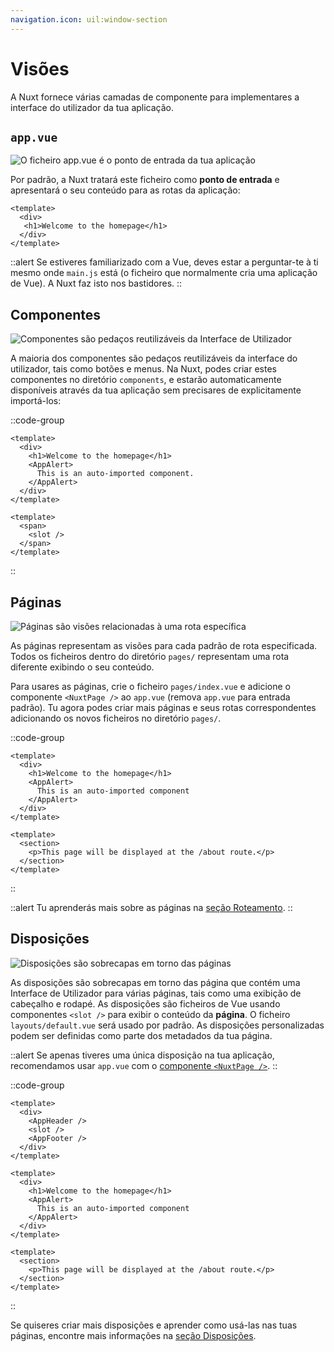 ```yaml
---
navigation.icon: uil:window-section
---
```


# Visões

A Nuxt fornece várias camadas de componente para implementares a interface do utilizador da tua aplicação.

## `app.vue`

![O ficheiro `app.vue` é o ponto de entrada da tua aplicação](/assets/docs/getting-started/views/app.svg)

Por padrão, a Nuxt tratará este ficheiro como **ponto de entrada** e apresentará o seu conteúdo para as rotas da aplicação:

```vue [app.vue]
<template>
  <div>
   <h1>Welcome to the homepage</h1>
  </div>
</template>
```

::alert
Se estiveres familiarizado com a Vue, deves estar a perguntar-te à ti mesmo onde `main.js` está (o ficheiro que normalmente cria uma aplicação de Vue). A Nuxt faz isto nos bastidores.
::

## Componentes

![Componentes são pedaços reutilizáveis da Interface de Utilizador](/assets/docs/getting-started/views/components.svg)

A maioria dos componentes são pedaços reutilizáveis da interface do utilizador, tais como botões e menus. Na Nuxt, podes criar estes componentes no diretório `components`, e estarão automaticamente disponíveis através da tua aplicação sem precisares de explicitamente importá-los:

::code-group

```vue [app.vue]
<template>
  <div>
    <h1>Welcome to the homepage</h1>
    <AppAlert>
      This is an auto-imported component.
    </AppAlert>
  </div>
</template>
```

```vue [components/AppAlert.vue]
<template>
  <span>
    <slot />
  </span>
</template>
```

::

## Páginas

![Páginas são visões relacionadas à uma rota específica](/assets/docs/getting-started/views/pages.svg)

As páginas representam as visões para cada padrão de rota especificada. Todos os ficheiros dentro do diretório `pages/` representam uma rota diferente exibindo o seu conteúdo.

Para usares as páginas, crie o ficheiro `pages/index.vue` e adicione o componente `<NuxtPage />` ao `app.vue` (remova `app.vue` para entrada padrão). Tu agora podes criar mais páginas e seus rotas correspondentes adicionando os novos ficheiros no diretório `pages/`.

::code-group

```vue [pages/index.vue]
<template>
  <div>
    <h1>Welcome to the homepage</h1>
    <AppAlert>
      This is an auto-imported component
    </AppAlert>
  </div>
</template>
```

```vue [pages/about.vue]
<template>
  <section>
    <p>This page will be displayed at the /about route.</p>
  </section>
</template>
```

::

::alert
Tu aprenderás mais sobre as páginas na [seção Roteamento](/docs/getting-started/routing).
::

## Disposições

![Disposições são sobrecapas em torno das páginas](/assets/docs/getting-started/views/layouts.svg)

As disposições são sobrecapas em torno das página que contém uma Interface de Utilizador para várias páginas, tais como uma exibição de cabeçalho e rodapé. As disposições são ficheiros de Vue usando componentes `<slot />` para exibir o conteúdo da **página**. O ficheiro `layouts/default.vue` será usado por padrão. As disposições personalizadas podem ser definidas como parte dos metadados da tua página.

::alert
Se apenas tiveres uma única disposição na tua aplicação, recomendamos usar `app.vue` com o [componente `<NuxtPage />`](/docs/api/components/nuxt-page).
::

::code-group

```vue [layouts/default.vue]
<template>
  <div>
    <AppHeader />
    <slot />
    <AppFooter />
  </div>
</template>
```

```vue [pages/index.vue]
<template>
  <div>
    <h1>Welcome to the homepage</h1>
    <AppAlert>
      This is an auto-imported component
    </AppAlert>
  </div>
</template>
```

```vue [pages/about.vue]
<template>
  <section>
    <p>This page will be displayed at the /about route.</p>
  </section>
</template>
```

::

Se quiseres criar mais disposições e aprender como usá-las nas tuas páginas, encontre mais informações na [seção Disposições](/docs/guide/directory-structure/layouts).
